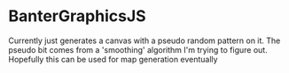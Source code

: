 # BanterGraphicsJS
Currently just generates a canvas with a pseudo random pattern on it.
The pseudo bit comes from a 'smoothing' algorithm I'm trying to figure out.
Hopefully this can be used for map generation eventually
